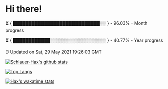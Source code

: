 # Hi there!

⏳ { ████████████████████████████░░ } - 96.03% - Month progress

⏳ { ████████████░░░░░░░░░░░░░░░░░░ } - 40.77% - Year progress

⏰ Updated on Sat, 29 May 2021 19:26:03 GMT


[![Schlauer-Hax's github stats](https://github-readme-stats.vercel.app/api?username=Schlauer-Hax&show_icons=true&theme=dark&count_private=true)](https://github.com/Schlauer-Hax)


[![Top Langs](https://github-readme-stats.vercel.app/api/top-langs/?username=Schlauer-Hax&layout=compact&theme=dark)](https://github.com/Schlauer-Hax?tab=repositories)


[![Hax's wakatime stats](https://github-readme-stats.vercel.app/api/wakatime?username=Hax&theme=dark)](https://wakatime.com/@Hax)

